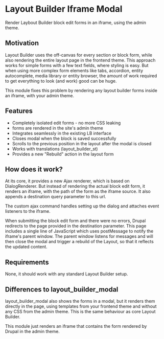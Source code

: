 # Layout Builder Iframe Modal

Render Laybout Builder block edit forms in an iframe, using the admin theme.

## Motivation
Layout Builder uses the off-canvas for every section or block form, while also
rendering the entire layout page in the frontend theme. This approach works
for simple forms with a few text fields, where styling is easy. But when using
more complex form elements like tabs, accordion, entity autocomplete,
media library or entity browser, the amount of work required to get everything
to look (and work) good can be huge.

This module fixes this problem by rendering any layout builder forms inside an
iframe, with your admin theme.

## Features
- Completely isolated edit forms - no more CSS leaking
- forms are rendered in the site's admin theme
- Integrates seamlessly in the existing LB interface
- Closes modal when the block is saved successfully
- Scrolls to the previous position in the layout after the modal is closed
- Works with translations (layout_builder_st)
- Provides a new "Rebuild" action in the layout form

## How does it work?
At its core, it provides a new Ajax renderer, which is based on
DialogRenderer. But instead of rendering the actual block edit form, it renders
an iframe, with the path of the form as the iframe source. It also appends a
destination query parameter to this url.

The custom ajax command handles setting up the dialog and attaches event
listeners to the iframe.

When submitting the block edit form and there were no errors, Drupal redirects
to the page provided in the destination parameter. This page includes a single
line of JavaScript which uses postMessage to notify the iframe's parent window.
The parent window listens for messages and will then close the modal and
trigger a rebuild of the Layout, so that it reflects the updated content.

## Requirements
None, it should work with any standard Layout Builder setup.

## Differences to layout_builder_modal
layout_builder_modal also shows the forms in a modal, but it renders them
directly in the page, using templates from your frontend theme and without any
CSS from the admin theme. This is the same behaviour as core Layout Builder.

This module just renders an iframe that contains the form rendered by Drupal in
the admin theme.
